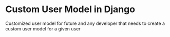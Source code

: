 # Custom User Model in Django

Customized user model for future and any developer that needs to create a custom user model for a given user